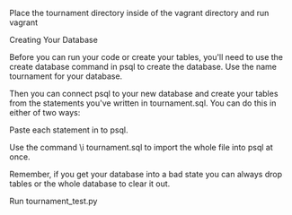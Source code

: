 Place the tournament directory inside of the vagrant directory and run vagrant




Creating Your Database

Before you can run your code or create your tables, you'll need to use the create database command in psql to create the database. Use the name tournament for your database.

Then you can connect psql to your new database and create your tables from the statements you've written in tournament.sql. You can do this in either of two ways:

Paste each statement in to psql.

Use the command \i tournament.sql to import the whole file into psql at once.

Remember, if you get your database into a bad state you can always drop tables or the whole database to clear it out.





Run tournament_test.py